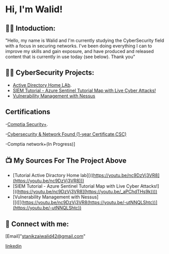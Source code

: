 <h1>Hi, I'm Walid! 

<h2>👨‍💻 Intoduction:</h2>
"Hello, my name is Walid and I'm currently studying the CyberSecurity  field with a focus in securing networks. I've been doing everything I can to improve my skills and gain exposure, and have produced and released content that is currently in use today (see below). Thank you"

<h2>👨‍💻 CyberSecurity Projects:</h2>


  - [Active Directory Home LAb](https://github.com/walidsta/ActiveDirectoryLab/tree/main).
  - [SIEM Tutorial - Azure Sentinel Tutorial Map with Live Cyber Attacks!](https://github.com/walidsta/SIEM-Tutorial/tree/main)
  - [Vulnerability Management with Nessus](https://github.com/walidsta/Vulnerability-Management-with-Nessus/tree/main)

<h2> Certifications</h2>

-[Comptia Security+](https://i.imgur.com/CdAdKr8.png).

-[Cybersecurity & Network Found (1-year Certificate,CSC)](https://catalog.germanna.edu/preview_program.php?catoid=12&poid=1085&hl=Certificate+&returnto=search)

-Comptia network+(In Progress)]





<h2>📺 My Sources For The Project Above</h2>

- [Tutorial Active Diractory Home lab][((https://youtu.be/nc9DzVj3VR8](https://youtu.be/nc9DzVj3VR8)))
- [SIEM Tutorial - Azure Sentinel Tutorial Map with Live Cyber Attacks!][((https://youtu.be/nc9DzVj3VR8](https://youtu.be/_aPChdTHs9k))))
- [Vulnerability Management with Nessus][[([[(https://youtu.be/nc9DzVj3VR8(https://youtu.be/-utNNQLShtc))](https://youtu.be/-utNNQLShtc))

<h2> 🤳 Connect with me:</h2>

[Email]"stanikzaiwalid42@gmail.com"

[linkedin](linkedin.com/in/walid-stanikzai-221998281)









<!--
**joshmadakor1/joshmadakor1** is a ✨ _special_ ✨ repository because its `README.md` (this file) appears on your GitHub profile.

Here are some ideas to get you started:

- 🔭 I’m currently working on ...
- 🌱 I’m currently learning ...
- 👯 I’m looking to collaborate on ...
- 🤔 I’m looking for help with ...
- 💬 Ask me about ...
- 📫 How to reach me: ...
- 😄 Pronouns: ...
- ⚡ Fun fact: ...
-->
